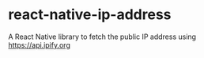 # react-native-ip-address
A React Native library to fetch the public IP address using https://api.ipify.org
